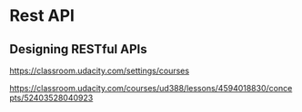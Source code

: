 # Rest API  






## Designing RESTful APIs  


https://classroom.udacity.com/settings/courses


https://classroom.udacity.com/courses/ud388/lessons/4594018830/concepts/52403528040923

